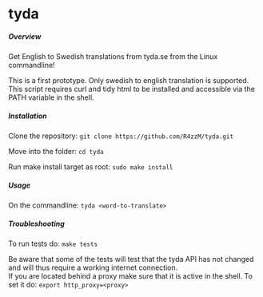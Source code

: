 tyda
====
##### Overview
Get English to Swedish translations from tyda.se from the Linux commandline!

This is a first prototype. Only swedish to english translation is supported.
This script requires curl and tidy html to be installed and accessible via the PATH variable in the shell.
##### Installation
Clone the repository:
`git clone https://github.com/R4zzM/tyda.git`

Move into the folder:
`cd tyda`

Run make install target as root:
`sudo make install`
##### Usage
On the commandline:
`tyda <word-to-translate>`
##### Troubleshooting
To run tests do:
`make tests`

Be aware that some of the tests will test that the tyda API has not changed and will thus require a working internet connection.<br>
If you are located behind a proxy make sure that it is active in the shell. To set it do:
`export http_proxy=<proxy>`
